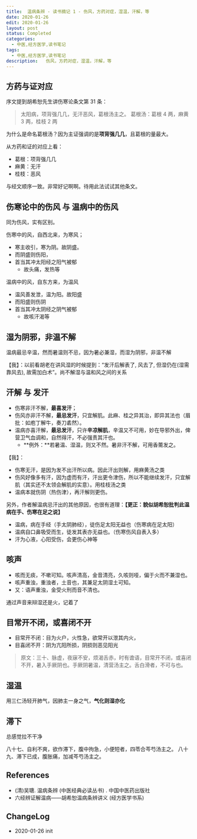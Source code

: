 ```yaml
---
title:  温病条辨 - 读书摘记 1 - 伤风，方药对症，湿温，汗解，等
date: 2020-01-26
edit: 2020-01-26
layout: post
status: Completed
categories:
  - 中医,经方医学,读书笔记
tags:
  - 中医,经方医学,读书笔记
description:   伤风，方药对症，湿温，汗解，等
---
```


## 方药与证对应

序文提到胡希恕先生讲伤寒论条文第 31 条：

> 太阳病，项背强几几，无汗恶风，葛根汤主之。
> 葛根汤：葛根 4 两，麻黄 3 两，桂枝 2 两

为什么是命名葛根汤？因为主证强调的是**项背强几几**，且葛根的量最大。

从方药和证的对应上看：

- 葛根：项背强几几
- 麻黄：无汗
- 桂枝：恶风

与经文顺序一致。非常好记啊啊。待用此法试试其他条文。

## 伤寒论中的伤风 与 温病中的伤风

同为伤风，实有区别。

伤寒中的风，自西北来，为寒风；

  - 寒主收引，寒为阴。故阴盛。
  - 而阴盛则伤阳，
  - 首当其冲太阳经之阳气被郁
    - 故头痛，发热等

温病中的风，自东方来，为温风

  - 温风善发泄，温为阳。故阳盛
  - 而阳盛则伤阴
  - 首当其冲太阴经之阴气被郁
    - 故咳汗渴等

## 湿为阴邪，非温不解

温病最忌辛温，然而暑温则不忌，因为暑必兼湿，而湿为阴邪，非温不解

【我】：以前看胡老在讲风湿的时候提到：“发汗后解表了, 风去了, 但湿仍在(湿需靠风去), 故需加白术”。尚不解湿与温和风之间的关系

## 汗解 与 发汗

- 伤寒非汗不解，**最喜发汗**；
- 伤风亦非汗不解，**最忌发汗**，只宜解肌。此麻、桂之异其治，即异其法也（眉批：如庖丁解牛，奏刀砉然）。
- 温病亦喜汗解，**最忌发汗**，只许**辛凉解肌**，辛温又不可用，妙在导邪外出，俾营卫气血调和，自然得汗，不必强责其汗也。
  - **例外：**若暑温、湿温，则又不然。暑非汗不解，可用香薷发之。

  
【我】：
- 伤寒无汗，是因为发不出汗所以病。因此汗出则解，用麻黄汤之类
- 伤风好像多有汗，因为虚而有汗，汗出更令津伤，所以不能继续发汗，只宜解肌（其实还不太领会解肌的实意）。用桂枝汤之类
- 温病本就伤阴（热伤津），再汗解则更伤。

另外，作者解温病忌汗出的其他原因，也很有道理：**【更正：貌似胡希恕批判此温病在手、伤寒在足之说】**

- 温病，病在手经（手太阴肺经），徒伤足太阳无益也（伤寒病在足太阳）
- 温病自口鼻吸受而生，徒发其表亦无益也。（伤寒伤风自表入多）
- 汗为心液，心阳受伤，会更伤心神等


## 咳声

- 咳而无痰，不嗽可知。咳声清高，金音清亮，久咳则哑，偏于火而不兼湿也。
- 咳声重浊，重浊者，土音也，其兼足太阴湿土可知。
- 又：语声重浊，金受火刑而音不清也。

通过声音来辩湿还是火，记着了

## 目常开不闭，或喜闭不开

- 目常开不闭：目为火户，火性急，欲常开以泄其内火，
- 目喜闭不开：阴为亢阳所损，阴损则恶见阳光

> 原文：三十、脉虚，夜寐不安，烦渴舌赤，时有谵语，目常开不闭，或喜闭不开，暑入手厥阴也。手厥阴暑温，清营汤主之。舌白滑者，不可与也。

## 湿温

用三仁汤轻开肺气，因肺主一身之气，**气化则湿亦化**  

## 滞下

总感觉拉不干净

八十七、自利不爽，欲作滞下，腹中拘急，小便短者，四苓合芩芍汤主之。
八十九、滞下已成，腹胀痛，加减芩芍汤主之。

## References

- (清)吴瑭. 温病条辨 (中医经典必读丛书) . 中国中医药出版社
- 六经辨证解温病——胡希恕温病条辨讲义 (经方医学书系) 

## ChangeLog
- 2020-01-26 init